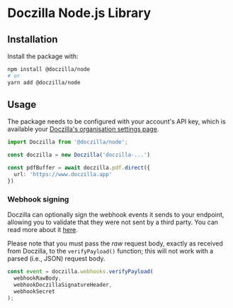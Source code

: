 # Doczilla Node.js Library

## Installation

Install the package with:

```sh
npm install @doczilla/node
# or
yarn add @doczilla/node
```

## Usage

The package needs to be configured with your account's API key, which is
available your [Doczilla's organisation settings page](https://www.doczilla.app/login).

```ts
import Doczilla from '@doczilla/node';

const doczilla = new Doczilla('doczilla-...')

const pdfBuffer = await doczilla.pdf.direct({
  url: 'https://www.doczilla.app'
})
```

### Webhook signing

Doczilla can optionally sign the webhook events it sends to your endpoint, allowing you to validate that they were not
sent by a third party. You can read more about it [here](https://docs.doczilla.app/examples/securing-webhooks).

Please note that you must pass the _raw_ request body, exactly as received from Doczilla, to the `verifyPayload()`
function; this will not work with a parsed (i.e., JSON) request body.

```js
const event = doczilla.webhooks.verifyPayload(
  webhookRawBody,
  webhookDoczillaSignatureHeader,
  webhookSecret
);
```
